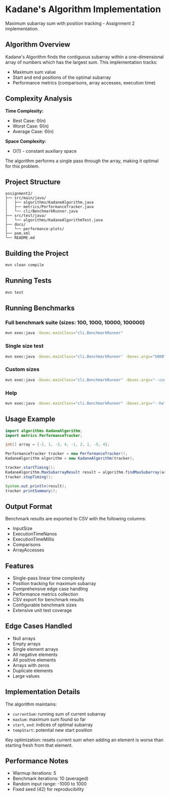 # Kadane's Algorithm Implementation

Maximum subarray sum with position tracking - Assignment 2 implementation.

## Algorithm Overview

Kadane's Algorithm finds the contiguous subarray within a one-dimensional array of numbers which has the largest sum. This implementation tracks:
- Maximum sum value
- Start and end positions of the optimal subarray
- Performance metrics (comparisons, array accesses, execution time)

## Complexity Analysis

**Time Complexity:**
- Best Case: Θ(n)
- Worst Case: Θ(n)
- Average Case: Θ(n)

**Space Complexity:**
- O(1) - constant auxiliary space

The algorithm performs a single pass through the array, making it optimal for this problem.

## Project Structure

```
assignment2/
├── src/main/java/
│   ├── algorithms/KadaneAlgorithm.java
│   ├── metrics/PerformanceTracker.java
│   └── cli/BenchmarkRunner.java
├── src/test/java/
│   └── algorithms/KadaneAlgorithmTest.java
├── docs/
│   └── performance-plots/
├── pom.xml
└── README.md
```

## Building the Project

```bash
mvn clean compile
```

## Running Tests

```bash
mvn test
```

## Running Benchmarks

### Full benchmark suite (sizes: 100, 1000, 10000, 100000)
```bash
mvn exec:java -Dexec.mainClass="cli.BenchmarkRunner"
```

### Single size test
```bash
mvn exec:java -Dexec.mainClass="cli.BenchmarkRunner" -Dexec.args="5000"
```

### Custom sizes
```bash
mvn exec:java -Dexec.mainClass="cli.BenchmarkRunner" -Dexec.args="--custom 100 500 1000 5000"
```

### Help
```bash
mvn exec:java -Dexec.mainClass="cli.BenchmarkRunner" -Dexec.args="--help"
```

## Usage Example

```java
import algorithms.KadaneAlgorithm;
import metrics.PerformanceTracker;

int[] array = {-2, 1, -3, 4, -1, 2, 1, -5, 4};

PerformanceTracker tracker = new PerformanceTracker();
KadaneAlgorithm algorithm = new KadaneAlgorithm(tracker);

tracker.startTiming();
KadaneAlgorithm.MaxSubarrayResult result = algorithm.findMaxSubarray(array);
tracker.stopTiming();

System.out.println(result);
tracker.printSummary();
```

## Output Format

Benchmark results are exported to CSV with the following columns:
- InputSize
- ExecutionTimeNanos
- ExecutionTimeMillis
- Comparisons
- ArrayAccesses

## Features

- Single-pass linear time complexity
- Position tracking for maximum subarray
- Comprehensive edge case handling
- Performance metrics collection
- CSV export for benchmark results
- Configurable benchmark sizes
- Extensive unit test coverage

## Edge Cases Handled

- Null arrays
- Empty arrays
- Single element arrays
- All negative elements
- All positive elements
- Arrays with zeros
- Duplicate elements
- Large values

## Implementation Details

The algorithm maintains:
- `currentSum`: running sum of current subarray
- `maxSum`: maximum sum found so far
- `start`, `end`: indices of optimal subarray
- `tempStart`: potential new start position

Key optimization: resets current sum when adding an element is worse than starting fresh from that element.

## Performance Notes

- Warmup iterations: 5
- Benchmark iterations: 10 (averaged)
- Random input range: -1000 to 1000
- Fixed seed (42) for reproducibility